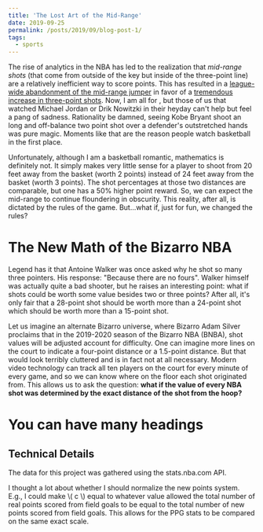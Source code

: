```yaml
---
title: 'The Lost Art of the Mid-Range'
date: 2019-09-25
permalink: /posts/2019/09/blog-post-1/
tags:
  - sports
---
```


The rise of analytics in the NBA has led to the realization that *mid-range shots* (that come from outside of the key but inside of the three-point line) are a relatively inefficient way to score points. This has resulted in a [league-wide abandonment of the mid-range jumper](https://flowingdata.com/2019/01/15/goodbye-mid-range-shot/) in favor of a [tremendous increase in three-point shots](https://www.theringer.com/nba/2019/2/27/18240583/3-point-boom-nba-daryl-morey). Now, I am all for , but those of us that watched Michael Jordan or Drik Nowitzki in their heyday can't help but feel a pang of sadness. Rationality be damned, seeing Kobe Bryant shoot an long and off-balance two point shot over a defender's outstretched hands was pure magic. Moments like that are the reason people watch basketball in the first place.

Unfortunately, although I am a basketball romantic, mathematics is definitely not. It simply makes very little sense for a player to shoot from 20 feet away from the basket (worth 2 points) instead of 24 feet away from the basket (worth 3 points). The shot percentages at those two distances are comparable, but one has a 50% higher point reward. So, we can expect the mid-range to continue floundering in obscurity. This reality, after all, is dictated by the rules of the game. But...what if, just for fun, we changed the rules?

The New Math of the Bizarro NBA
======
Legend has it that Antoine Walker was once asked why he shot so many three pointers. His response: "Because there are no fours". Walker himself was actually quite a bad shooter, but he raises an interesting point: what if shots could be worth some value besides two or three points? After all, it's only fair that a 28-point shot should be worth more than a 24-point shot which should be worth more than a 15-point shot. 

Let us imagine an alternate Bizarro universe, where Bizarro Adam Silver proclaims that in the 2019-2020 season of the Bizarro NBA (BNBA), shot values will be adjusted account for difficulty. One can imagine more lines on the court to indicate a four-point distance or a 1.5-point distance. But that would look terribly cluttered and is in fact not at all necessary. Modern video technology can track all ten players on the court for every minute of every game, and so we can know where on the floor each shot originated from. This allows us to ask the question: **what if the value of every NBA shot was determined by the exact distance of the shot from the hoop?**

You can have many headings
======

Technical Details
------
The data for this project was gathered using the stats.nba.com API.

I thought a lot about whether I should normalize the new points system. E.g., I could make \\( c \\) equal to whatever value allowed the total number of real points scored from field goals to be equal to the total number of new points scored from field goals. This allows for the PPG stats to be compared on the same exact scale. 